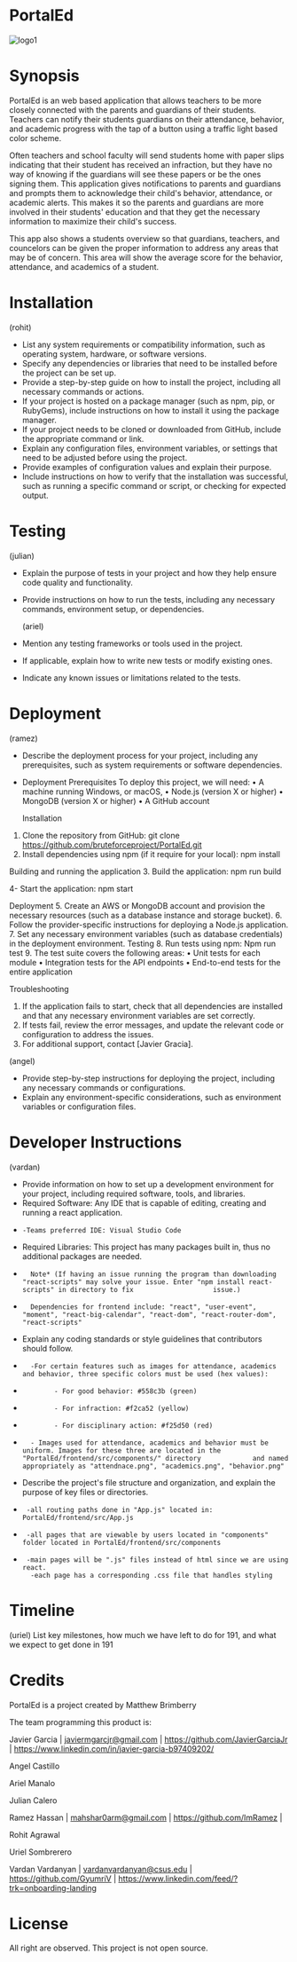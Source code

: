 # PortalEd

![logo1](https://user-images.githubusercontent.com/76506163/236370824-e533a022-758c-47d0-b1a6-6d896571e8d2.png)

# Synopsis

PortalEd is an web based application that allows teachers to be more closely connected with the parents and guardians of their students. Teachers can notify their students guardians on their attendance, behavior, and academic progress with the tap of a button using a traffic light based color scheme.

Often teachers and school faculty will send students home with paper slips indicating that their student has received an infraction, but they have no way of knowing if the guardians will see these papers or be the ones signing them. This application gives notifications to parents and guardians and prompts them to acknowledge their child's behavior, attendance, or academic alerts. This makes it so the parents and guardians are more involved in their students' education and that they get the necessary information to maximize their child's success.

This app also shows a students overview so that guardians, teachers, and councelors can be given the proper information to address any areas that may be of concern. This area will show the average score for the behavior, attendance, and academics of a student.

# Installation

(rohit)

- List any system requirements or compatibility information, such as operating system, hardware, or software versions.
- Specify any dependencies or libraries that need to be installed before the project can be set up.
- Provide a step-by-step guide on how to install the project, including all necessary commands or actions.
- If your project is hosted on a package manager (such as npm, pip, or RubyGems), include instructions on how to install it using the package manager.
- If your project needs to be cloned or downloaded from GitHub, include the appropriate command or link.
- Explain any configuration files, environment variables, or settings that need to be adjusted before using the project.
- Provide examples of configuration values and explain their purpose.
- Include instructions on how to verify that the installation was successful, such as running a specific command or script, or checking for expected output.

# Testing

(julian)

- Explain the purpose of tests in your project and how they help ensure code quality and functionality.
- Provide instructions on how to run the tests, including any necessary commands, environment setup, or dependencies.

  (ariel)

- Mention any testing frameworks or tools used in the project.
- If applicable, explain how to write new tests or modify existing ones.
- Indicate any known issues or limitations related to the tests.

# Deployment

(ramez)

- Describe the deployment process for your project, including any prerequisites, such as system requirements or software dependencies.
- Deployment
  Prerequisites
  To deploy this project, we will need:
  • A machine running Windows, or macOS,
  • Node.js (version X or higher)
  • MongoDB (version X or higher)
  • A GitHub account

  Installation

1. Clone the repository from GitHub:
   git clone https://github.com/bruteforceproject/PortalEd.git
2. Install dependencies using npm (if it require for your local):
   npm install

Building and running the application 3. Build the application:
npm run build

4- Start the application:
npm start

Deployment 5. Create an AWS or MongoDB account and provision the necessary resources (such as a database instance and storage bucket). 6. Follow the provider-specific instructions for deploying a Node.js application. 7. Set any necessary environment variables (such as database credentials) in the deployment environment.
Testing 8. Run tests using npm:
Npm run test 9. The test suite covers the following areas:
• Unit tests for each module
• Integration tests for the API endpoints
• End-to-end tests for the entire application

Troubleshooting

1. If the application fails to start, check that all dependencies are installed and that any necessary environment variables are set correctly.
2. If tests fail, review the error messages, and update the relevant code or configuration to address the issues.
3. For additional support, contact [Javier Gracia].

(angel)

- Provide step-by-step instructions for deploying the project, including any necessary commands or configurations.
- Explain any environment-specific considerations, such as environment variables or configuration files.

# Developer Instructions

(vardan)

- Provide information on how to set up a development environment for your project, including required software, tools, and libraries.
- Required Software: Any IDE that is capable of editing, creating and running a react application.
-     -Teams preferred IDE: Visual Studio Code
- Required Libraries: This project has many packages built in, thus no additional packages are needed.
-       Note* (If having an issue running the program than downloading "react-scripts" may solve your issue. Enter "npm install react-scripts" in directory to fix                    issue.)
-       Dependencies for frontend include: "react", "user-event", "moment", "react-big-calendar", "react-dom", "react-router-dom", "react-scripts"
- Explain any coding standards or style guidelines that contributors should follow.
-       -For certain features such as images for attendance, academics and behavior, three specific colors must be used (hex values):
-             - For good behavior: #558c3b (green)
-             - For infraction: #f2ca52 (yellow)
-             - For disciplinary action: #f25d50 (red)
-       - Images used for attendance, academics and behavior must be uniform. Images for these three are located in the "PortalEd/frontend/src/components/" directory             and named appropriately as "attendnace.png", "academics.png", "behavior.png"
- Describe the project's file structure and organization, and explain the purpose of key files or directories.
-      -all routing paths done in "App.js" located in: PortalEd/frontend/src/App.js
-      -all pages that are viewable by users located in "components" folder located in PortalEd/frontend/src/components
-      -main pages will be ".js" files instead of html since we are using react. 
	    -each page has a corresponding .css file that handles styling 
# Timeline

(uriel)
List key milestones, how much we have left to do for 191, and what we expect to get done in 191

# Credits

PortalEd is a project created by Matthew Brimberry

The team programming this product is:

Javier Garcia | javiermgarcjr@gmail.com | https://github.com/JavierGarciaJr | https://www.linkedin.com/in/javier-garcia-b97409202/

Angel Castillo

Ariel Manalo

Julian Calero

Ramez Hassan | mahshar0arm@gmail.com | https://github.com/ImRamez |

Rohit Agrawal

Uriel Sombrerero

Vardan Vardanyan | vardanvardanyan@csus.edu | https://github.com/GyumriV | https://www.linkedin.com/feed/?trk=onboarding-landing

# License

All right are observed. This project is not open source.
